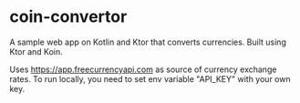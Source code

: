 # coin-convertor
A sample web app on Kotlin and Ktor that converts currencies.
Built using Ktor and Koin.

Uses https://app.freecurrencyapi.com as source of currency exchange rates.
To run locally, you need to set env variable "API_KEY" with your own key.
